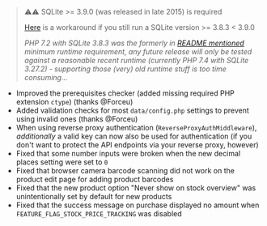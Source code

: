 > ⚠️⚠️ SQLite >= 3.9.0 (was released in late 2015) is required
>
> [Here](https://github.com/grocy/grocy/issues/1209#issuecomment-749760765) is a workaround if you still run a SQLite version >= 3.8.3 < 3.9.0
>
> _PHP 7.2 with SQLite 3.8.3 was the formerly in [README mentioned](https://github.com/grocy/grocy#how-to-install) minimum runtime requirement, any future release will only be tested against a reasonable recent runtime (currently PHP 7.4 with SQLite 3.27.2) - supporting those (very) old runtime stuff is too time consuming..._

- Improved the prerequisites checker (added missing required PHP extension `ctype`) (thanks @Forceu)
- Added validation checks for most `data/config.php` settings to prevent using invalid ones (thanks @Forceu)
- When using reverse proxy authentication (`ReverseProxyAuthMiddleware`), _additionally_ a valid key can now also be used for authentication (if you don't want to protect the API endpoints via your reverse proxy, however)
- Fixed that some number inputs were broken when the new decimal places setting were set to `0`
- Fixed that browser camera barcode scanning did not work on the product edit page for adding product barcodes
- Fixed that the new product option "Never show on stock overview" was unintentionally set by default for new products
- Fixed that the success message on purchase displayed no amount when `FEATURE_FLAG_STOCK_PRICE_TRACKING` was disabled
